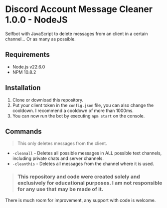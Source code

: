 # Discord Account Message Cleaner 1.0.0 - NodeJS

Selfbot with JavaScript to delete messages from an client in a certain channel... Or as many as possible.

## Requirements
- Node.js v22.6.0
- NPM 10.8.2

## Installation
1. Clone or download this repository.
2. Put your client token in the `config.json` file, you can also change the cooldown. I recommend a cooldown of more than 1000ms.
3. You can now run the bot by executing `npm start` on the console.

## Commands
> This only deletes messages from the client.
- `-cleanall` - Deletes all possible messages in ALL possible text channels, including private chats and server channels.
- `-cleanthis` - Deletes all messages from the channel where it is used.

> ### This repository and code were created solely and exclusively for educational purposes. I am not responsible for any use that may be made of it.

There is much room for improvement, any support with code is welcome.
